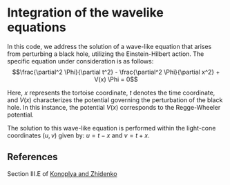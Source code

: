 # Integration of the wavelike equations

In this code, we address the solution of a wave-like equation that arises from perturbing a black hole, utilizing the Einstein-Hilbert action. The specific equation under consideration is as follows:
$$\frac{\partial^2 \Phi}{\partial t^2} - \frac{\partial^2 \Phi}{\partial x^2} + V(x) \Phi = 0$$

Here, $x$ represents the tortoise coordinate, $t$ denotes the time coordinate, and $V(x)$ characterizes the potential governing the perturbation of the black hole. In this instance, the potential $V(x)$ corresponds to the Regge-Wheeler potential.

The solution to this wave-like equation is performed within the light-cone coordinates $(u, v)$ given by: $u = t - x$ and $v = t + x$.

## References 

Section III.E of [Konoplya and Zhidenko](https://arxiv.org/abs/1102.4014v2)
